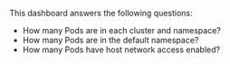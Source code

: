 This dashboard answers the following questions:

- How many Pods are in each cluster and namespace?
- How many Pods are in the default namespace?
- How many Pods have host network access enabled?
